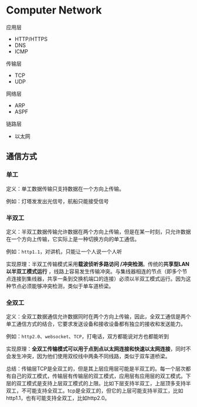 # Computer Network





应用层

- HTTP/HTTPS
- DNS
- ICMP

传输层

- TCP
- UDP

网络层

- ARP
- ASPF

链路层

- 以太网



## 通信方式

###  单工

定义：单工数据传输只支持数据在一个方向上传输。

例如：灯塔发发出光信号，航船只能接受信号

### 半双工

定义：半双工数据传输允许数据在两个方向上传输，但是在某一时刻，只允许数据在一个方向上传输，它实际上是一种切换方向的单工通信。

例如：`http1.1`，对讲机，只能让一个人说一个人听

实现原理：半双工传输模式采用**载波侦听多路访问 /冲突检测**。传统的**共享型LAN以半双工模式运行** ，线路上容易发生传输冲突。与集线器相连的节点（即多个节点连接到集线器，共享一条到交换机端口的连接）必须以半双工模式运行。因为这种节点必须能够冲突检测，类似于单车道桥梁。

### 全双工

定义：全双工数据通信允许数据同时在两个方向上传输，因此，全双工通信是两个单工通信方式的结合，它要求发送设备和接收设备都有独立的接收和发送能力。

例如：`http2.0`、`websocket`、`TCP`，打电话，双方都能说对方也都能听到

实现原理：**全双工传输模式可以用于点到点以太网连接和快速以太网连接**，同时不会发生冲突，因为他们使用双绞线中两条不同线路，类似于双车道桥梁。



总结：传输层TCP是全双工的，但是其上层应用层可能是半双工的。每一个层次都有自己的双工模式，传输层有传输层的双工模式，应用层有应用层的双工模式。下层的双工模式是支持上层双工模式的上限。比如下层支持半双工，上层顶多支持半双工，不可能支持全双工。tcp是全双工的，但它的上层可能支持半双工，比如http1.1，也有可能支持全双工，比如http2.0。

